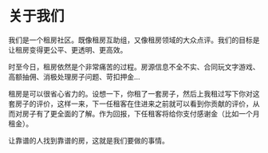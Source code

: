 # 关于我们

我们是一个租房社区。既像租房互助组，又像租房领域的大众点评。我们的目标是让租房变得更公平、更透明、更高效。

时至今日，租房依然是个非常痛苦的过程。房源信息不全不实、合同玩文字游戏、高额抽佣、消极处理房子问题、苛扣押金…

租房是可以很省心省力的。设想一下，你租了一套房子，然后上我租过写下你对这套房子的评价，这样一来，下一任租客在住进来之前就可以看到你贡献的评价，从而对房子有了更全面的了解。作为回报，下任租客将给你支付感谢金（比如一个月租金）。

让靠谱的人找到靠谱的房，这就是我们要做的事情。
